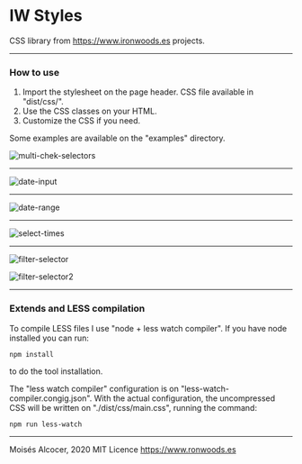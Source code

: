 # IW Styles

CSS library from https://www.ironwoods.es projects.

***

### How to use

1. Import the stylesheet on the page header. CSS file available in "dist/css/".
2. Use the CSS classes on your HTML.
3. Customize the CSS if you need.

Some examples are available on the "examples" directory.

![multi-chek-selectors](https://user-images.githubusercontent.com/7187599/104823897-dd181080-584d-11eb-9ed9-ff20d95f48d8.png)

***

![date-input](https://user-images.githubusercontent.com/7187599/104823898-ddb0a700-584d-11eb-8a2d-ad4ecfd0789b.png)

***

![date-range](https://user-images.githubusercontent.com/7187599/104823899-de493d80-584d-11eb-8e0d-af074539d04a.png)

***

![select-times](https://user-images.githubusercontent.com/7187599/104853031-81f22680-58fe-11eb-802f-012e525cf1e0.png)

***

![filter-selector](https://user-images.githubusercontent.com/7187599/104853028-80c0f980-58fe-11eb-8ece-28ccbc9d4e9b.png)

![filter-selector2](https://user-images.githubusercontent.com/7187599/104853030-81599000-58fe-11eb-8df5-2bf7467f8b67.png)

***

### Extends and LESS compilation

To compile LESS files I use "node + less watch compiler".
If you have node installed you can run:

    npm install

to do the tool installation.

The "less watch compiler" configuration is on "less-watch-compiler.congig.json".
With the actual configuration, the uncompressed CSS will be written on
"./dist/css/main.css", running the command:

    npm run less-watch

***

Moisés Alcocer, 2020 MIT Licence
https://www.ronwoods.es
